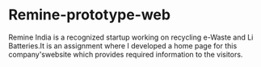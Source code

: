 # Remine-prototype-web
Remine India is a recognized startup working on recycling e-Waste and Li Batteries.It is an assignment where I developed a home page for this company'swebsite which provides required information to the visitors. 
